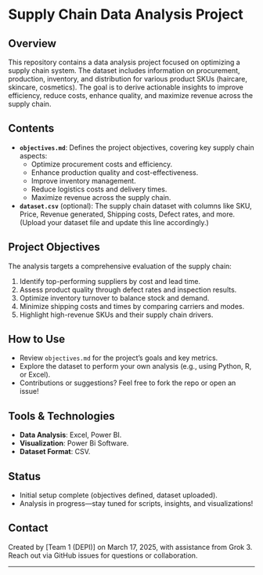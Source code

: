 # Supply Chain Data Analysis Project

## Overview
This repository contains a data analysis project focused on optimizing a supply chain system. The dataset includes information on procurement, production, inventory, and distribution for various product SKUs (haircare, skincare, cosmetics). The goal is to derive actionable insights to improve efficiency, reduce costs, enhance quality, and maximize revenue across the supply chain.

## Contents
- **`objectives.md`**: Defines the project objectives, covering key supply chain aspects:
  - Optimize procurement costs and efficiency.
  - Enhance production quality and cost-effectiveness.
  - Improve inventory management.
  - Reduce logistics costs and delivery times.
  - Maximize revenue across the supply chain.
- **`dataset.csv`** (optional): The supply chain dataset with columns like SKU, Price, Revenue generated, Shipping costs, Defect rates, and more. (Upload your dataset file and update this line accordingly.)

## Project Objectives
The analysis targets a comprehensive evaluation of the supply chain:
1. Identify top-performing suppliers by cost and lead time.
2. Assess product quality through defect rates and inspection results.
3. Optimize inventory turnover to balance stock and demand.
4. Minimize shipping costs and times by comparing carriers and modes.
5. Highlight high-revenue SKUs and their supply chain drivers.

## How to Use
- Review `objectives.md` for the project’s goals and key metrics.
- Explore the dataset to perform your own analysis (e.g., using Python, R, or Excel).
- Contributions or suggestions? Feel free to fork the repo or open an issue!

## Tools & Technologies
- **Data Analysis**: Excel, Power BI.
- **Visualization**: Power Bi Software.
- **Dataset Format**: CSV.

## Status
- Initial setup complete (objectives defined, dataset uploaded).
- Analysis in progress—stay tuned for scripts, insights, and visualizations!

## Contact
Created by [Team 1 (DEPI)] on March 17, 2025, with assistance from Grok 3. Reach out via GitHub issues for questions or collaboration.

---
